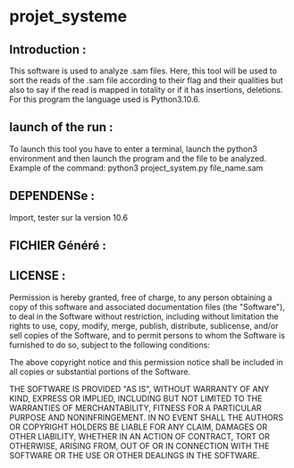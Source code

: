 # projet_systeme

## Introduction :

This software is used to analyze .sam files. Here, this tool will be used to sort the reads of the .sam file according to their flag and their qualities but also to say if the read is mapped in totality or if it has insertions, deletions.
For this program the language used is Python3.10.6. 

## launch of the run :

To launch this tool you have to enter a terminal, launch the python3 environment and then launch the program and the file to be analyzed.
Example of the command: python3 project_system.py file_name.sam

## DEPENDENSe :
Import, tester sur la version 10.6

## FICHIER Généré :

## LICENSE :

Permission is hereby granted, free of charge, to any person obtaining a copy of this software and associated documentation files (the "Software"), to deal in the Software without restriction, including without limitation the rights to use, copy, modify, merge, publish, distribute, sublicense, and/or sell copies of the Software, and to permit persons to whom the Software is furnished to do so, subject to the following conditions:

The above copyright notice and this permission notice shall be included in all copies or substantial portions of the Software.

THE SOFTWARE IS PROVIDED "AS IS", WITHOUT WARRANTY OF ANY KIND, EXPRESS OR IMPLIED, INCLUDING BUT NOT LIMITED TO THE WARRANTIES OF MERCHANTABILITY, FITNESS FOR A PARTICULAR PURPOSE AND NONINFRINGEMENT. IN NO EVENT SHALL THE AUTHORS OR COPYRIGHT HOLDERS BE LIABLE FOR ANY CLAIM, DAMAGES OR OTHER LIABILITY, WHETHER IN AN ACTION OF CONTRACT, TORT OR OTHERWISE, ARISING FROM, OUT OF OR IN CONNECTION WITH THE SOFTWARE OR THE USE OR OTHER DEALINGS IN THE SOFTWARE.

